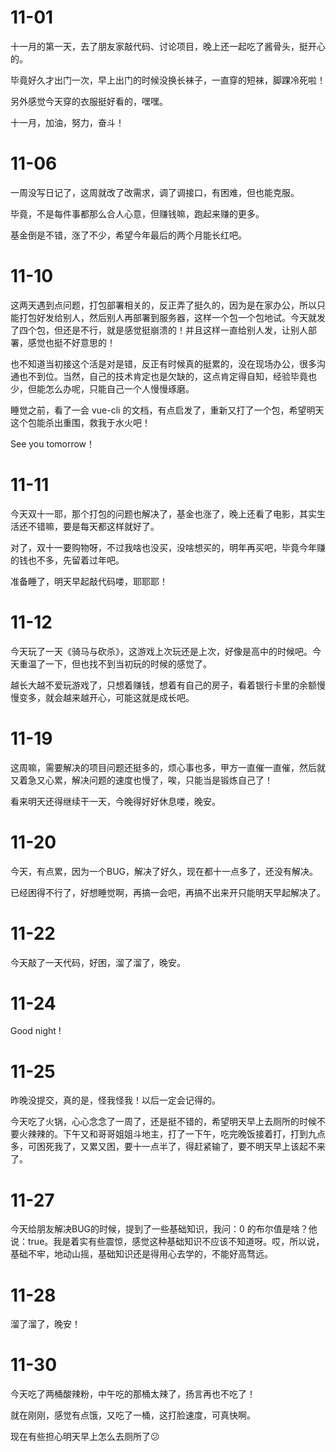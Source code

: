 # 11-01

十一月的第一天，去了朋友家敲代码、讨论项目，晚上还一起吃了酱骨头，挺开心的。

毕竟好久才出门一次，早上出门的时候没换长袜子，一直穿的短袜，脚踝冷死啦！

另外感觉今天穿的衣服挺好看的，嘿嘿。

十一月，加油，努力，奋斗！

# 11-06

一周没写日记了，这周就改了改需求，调了调接口，有困难，但也能克服。

毕竟，不是每件事都那么合人心意，但赚钱嘛，跑起来赚的更多。

基金倒是不错，涨了不少，希望今年最后的两个月能长红吧。

# 11-10

这两天遇到点问题，打包部署相关的，反正弄了挺久的，因为是在家办公，所以只能打包好发给别人，然后别人再部署到服务器，这样一个包一个包地试。今天就发了四个包，但还是不行，就是感觉挺崩溃的！并且这样一直给别人发，让别人部署，感觉也挺不好意思的！

也不知道当初接这个活是对是错，反正有时候真的挺累的，没在现场办公，很多沟通也不到位。当然，自己的技术肯定也是欠缺的，这点肯定得自知，经验毕竟也少，但能怎么办呢，只能自己一个人慢慢琢磨。

睡觉之前，看了一会 vue-cli 的文档，有点启发了，重新又打了一个包，希望明天这个包能杀出重围，救我于水火吧！

See you tomorrow！

# 11-11

今天双十一耶，那个打包的问题也解决了，基金也涨了，晚上还看了电影，其实生活还不错嘛，要是每天都这样就好了。

对了，双十一要购物呀，不过我啥也没买，没啥想买的，明年再买吧，毕竟今年赚的钱也不多，先留着过年吧。

准备睡了，明天早起敲代码喽，耶耶耶！

# 11-12

今天玩了一天《骑马与砍杀》，这游戏上次玩还是上次，好像是高中的时候吧。今天重温了一下，但也找不到当初玩的时候的感觉了。

越长大越不爱玩游戏了，只想着赚钱，想着有自己的房子，看着银行卡里的余额慢慢变多，就会越来越开心，可能这就是成长吧。

# 11-19

这周嘛，需要解决的项目问题还挺多的，烦心事也多，甲方一直催一直催，然后就又着急又心累，解决问题的速度也慢了，唉，只能当是锻炼自己了！

看来明天还得继续干一天，今晚得好好休息喽，晚安。

# 11-20

今天，有点累，因为一个BUG，解决了好久，现在都十一点多了，还没有解决。

已经困得不行了，好想睡觉啊，再搞一会吧，再搞不出来开只能明天早起解决了。

# 11-22

今天敲了一天代码，好困，溜了溜了，晚安。

# 11-24

Good night !

# 11-25

昨晚没提交，真的是，怪我怪我！以后一定会记得的。

今天吃了火锅，心心念念了一周了，还是挺不错的，希望明天早上去厕所的时候不要火辣辣的。下午又和哥哥姐姐斗地主，打了一下午，吃完晚饭接着打，打到九点多，可困死我了，又累又困，要十一点半了，得赶紧输了，要不明天早上该起不来了。

# 11-27

今天给朋友解决BUG的时候，提到了一些基础知识，我问：0 的布尔值是啥？他说：true。我是着实有些震惊，感觉这种基础知识不应该不知道呀。哎，所以说，基础不牢，地动山摇，基础知识还是得用心去学的，不能好高骛远。

# 11-28

溜了溜了，晚安！

# 11-30

今天吃了两桶酸辣粉，中午吃的那桶太辣了，扬言再也不吃了！

就在刚刚，感觉有点饿，又吃了一桶，这打脸速度，可真快啊。

现在有些担心明天早上怎么去厕所了😕
